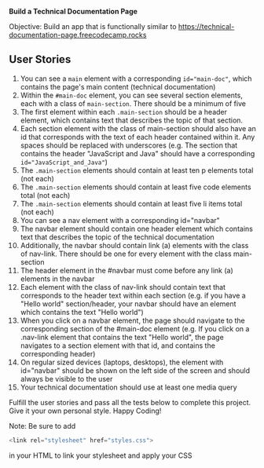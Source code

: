 **Build a Technical Documentation Page**

Objective: Build an app that is functionally similar to <https://technical-documentation-page.freecodecamp.rocks>

## User Stories

1. You can see a `main` element with a corresponding `id="main-doc"`, which contains the page's main content (technical documentation)
1. Within the `#main-doc` element, you can see several section elements, each with a class of `main-section`. There should be a minimum of five
1. The first element within each `.main-section` should be a header element, which contains text that describes the topic of that section.
1. Each section element with the class of main-section should also have an id that corresponds with the text of each header contained within it. Any spaces should be replaced with underscores (e.g. The section that contains the header "JavaScript and Java" should have a corresponding `id="JavaScript_and_Java"`)
1. The `.main-section` elements should contain at least ten p elements total (not each)
1. The `.main-section` elements should contain at least five code elements total (not each)
1. The `.main-section` elements should contain at least five li items total (not each)
1. You can see a nav element with a corresponding id="navbar"
1. The navbar element should contain one header element which contains text that describes the topic of the technical documentation
1. Additionally, the navbar should contain link (a) elements with the class of nav-link. There should be one for every element with the class main-section
1. The header element in the #navbar must come before any link (a) elements in the navbar
1. Each element with the class of nav-link should contain text that corresponds to the header text within each section (e.g. if you have a "Hello world" section/header, your navbar should have an element which contains the text "Hello world")
1. When you click on a navbar element, the page should navigate to the corresponding section of the #main-doc element (e.g. If you click on a .nav-link element that contains the text "Hello world", the page navigates to a section element with that id, and contains the corresponding header)
1. On regular sized devices (laptops, desktops), the element with id="navbar" should be shown on the left side of the screen and should always be visible to the user
1. Your technical documentation should use at least one media query

Fulfill the user stories and pass all the tests below to complete this project. Give it your own personal style. Happy Coding!

Note: Be sure to add

```js
<link rel="stylesheet" href="styles.css">
```

in your HTML to link your stylesheet and apply your CSS
